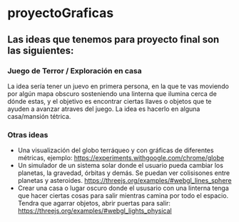 # proyectoGraficas

## Las ideas que tenemos para proyecto final son las siguientes:

### Juego de Terror / Exploración en casa

La idea sería tener un juevo en primera persona, en la que te vas moviendo por algún mapa obscuro sosteniendo una linterna que ilumina cerca de dónde estas, y el objetivo es encontrar ciertas llaves o objetos que te ayuden a avanzar atraves del juego. La idea es hacerlo en alguna casa/mansión tétrica.

### Otras ideas 

* Una visualización del globo terráqueo y con gráficas de diferentes métricas, ejemplo: https://experiments.withgoogle.com/chrome/globe
* Un simulador de un sistema solar donde el usuario pueda cambiar los planetas, la gravedad, órbitas y demás. Se puedan ver colisisones entre planetas y asteroides. https://threejs.org/examples/#webgl_lines_sphere
* Crear una casa o lugar oscuro donde el ususario con una linterna tenga que hacer ciertas cosas para salir mientras camina por todo el espacio. Tendra que agarrar objetos, abrir puertas para salir: https://threejs.org/examples/#webgl_lights_physical
